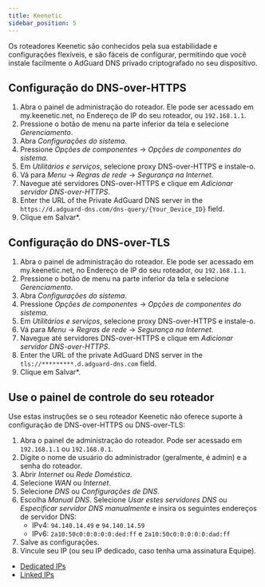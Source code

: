 ```yaml
---
title: Keenetic
sidebar_position: 5
---
```


Os roteadores Keenetic são conhecidos pela sua estabilidade e configurações flexíveis, e são fáceis de configurar, permitindo que você instale facilmente o AdGuard DNS privado criptografado no seu dispositivo.

## Configuração do DNS-over-HTTPS

1. Abra o painel de administração do roteador. Ele pode ser acessado em my.keenetic.net, no Endereço de IP do seu roteador, ou `192.168.1.1`.
2. Pressione o botão de menu na parte inferior da tela e selecione _Gerenciamento_.
3. Abra _Configurações do sistema_.
4. Pressione _Opções de componentes_ → _Opções de componentes do sistema_.
5. Em _Utilitários e serviços_, selecione proxy DNS-over-HTTPS e instale-o.
6. Vá para _Menu_ → _Regras de rede_ → _Segurança na Internet_.
7. Navegue até servidores DNS-over-HTTPS e clique em _Adicionar servidor DNS-over-HTTPS_.
8. Enter the URL of the Private AdGuard DNS server in the `https://d.adguard-dns.com/dns-query/{Your_Device_ID}` field.
9. Clique em Salvar\*.

## Configuração do DNS-over-TLS

1. Abra o painel de administração do roteador. Ele pode ser acessado em my.keenetic.net, no Endereço de IP do seu roteador, ou `192.168.1.1`.
2. Pressione o botão de menu na parte inferior da tela e selecione _Gerenciamento_.
3. Abra _Configurações do sistema_.
4. Pressione _Opções de componentes_ → _Opções de componentes do sistema_.
5. Em _Utilitários e serviços_, selecione proxy DNS-over-HTTPS e instale-o.
6. Vá para _Menu_ → _Regras de rede_ → _Segurança na Internet_.
7. Navegue até servidores DNS-over-HTTPS e clique em _Adicionar servidor DNS-over-HTTPS_.
8. Enter the URL of the private AdGuard DNS server in the `tls://*********.d.adguard-dns.com` field.
9. Clique em Salvar\*.

## Use o painel de controle do seu roteador

Use estas instruções se o seu roteador Keenetic não oferece suporte à configuração de DNS-over-HTTPS ou DNS-over-TLS:

1. Abra o painel de administração do roteador. Pode ser acessado em `192.168.1.1` ou `192.168.0.1`.
2. Digite o nome de usuário do administrador (geralmente, é admin) e a senha do roteador.
3. Abrir _Internet_ ou _Rede Doméstica_.
4. Selecione _WAN_ ou _Internet_.
5. Selecione _DNS_ ou _Configurações de DNS_.
6. Escolha _Manual DNS_. Selecione _Usar estes servidores DNS_ ou _Especificar servidor DNS manualmente_ e insira os seguintes endereços de servidor DNS:
    - IPv4: `94.140.14.49` e `94.140.14.59`
    - IPv6: `2a10:50c0:0:0:0:0:ded:ff` e `2a10:50c0:0:0:0:0:dad:ff`
7. Salve as configurações.
8. Vincule seu IP (ou seu IP dedicado, caso tenha uma assinatura Equipe).

 - [Dedicated IPs](/private-dns/connect-devices/other-options/dedicated-ip.md)
 - [Linked IPs](/private-dns/connect-devices/other-options/linked-ip.md)
